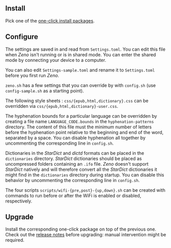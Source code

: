 ## Install

Pick one of the [one-click install packages](https://www.mobileread.com/forums/showthread.php?t=314220).

## Configure

The settings are saved in and read from `Settings.toml`. You can edit this file when *Zeno* isn't running or is in shared mode. You can enter the shared mode by connecting your device to a computer.

You can also edit `Settings-sample.toml` and rename it to `Settings.toml` before you first run *Zeno*.

`zeno.sh` has a few settings that you can override by with `config.sh` (use `config-sample.sh` as a starting point).

The following style sheets : `css/{epub,html,dictionary}.css` can be overridden via `css/{epub,html,dictionary}-user.css`.

The hyphenation bounds for a particular language can be overridden by creating a file name `LANGUAGE_CODE.bounds` in the `hyphenation-patterns` directory. The content of this file must the minimum number of letters before the hyphenation point relative to the beginning and end of the word, separated by a space. You can disable hyphenation all together by uncommenting the corresponding line in `config.sh`.

Dictionaries in the *StarDict* and *dictd* formats can be placed in the `dictionaries` directory. *StarDict* dictionaries should be placed as uncompressed folders containing an `.ifo` file. *Zeno* doesn't support *StarDict* natively and will therefore convert all the *StarDict* dictionaries it might find in the `dictionaries` directory during startup. You can disable this behavior by uncommenting the corresponding line in `config.sh`.

The four scripts `scripts/wifi-{pre,post}-{up,down}.sh` can be created with commands to run before or after the WiFi is enabled or disabled, respectively.

## Upgrade

Install the corresponding one-click package on top of the previous one. Check out the [release notes](https://github.com/ignasrum/zeno/releases) before upgrading: manual intervention might be required.
